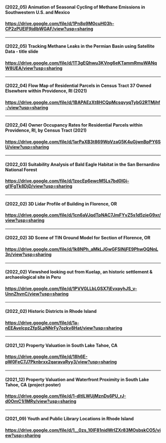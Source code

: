 #### (2022_05) Animation of Seasonal Cycling of Methane Emissions in Southwestern U.S. and Mexico
#### https://drive.google.com/file/d/1Pn8o9M0cuH03h-CP2zPUElF9jdlbWGAF/view?usp=sharing
-----------------------------
#### (2022_05) Tracking Methane Leaks in the Permian Basin using Satellite Data - title slide
#### https://drive.google.com/file/d/1T3gEQhwu3KVng6eKTammRmuWANqW8UEA/view?usp=sharing
-----------------------------
#### (2022_04) Flow Map of Residential Parcels in Census Tract 37 Owned Elsewhere within Providence, RI (2021)
#### https://drive.google.com/file/d/1BAPAEzXt8HCQpMcsqvyqTybG2RTMjhf-/view?usp=sharing
-----------------------------
#### (2022_04) Owner Occupancy Rates for Residential Parcels within Providence, RI, by Census Tract (2021)
#### https://drive.google.com/file/d/1arPaXB3t869WpVzaG5K4uGjwnBpPY6SU/view?usp=sharing
-----------------------------
#### (2022_03) Suitability Analysis of Bald Eagle Habitat in the San Bernardino National Forest
#### https://drive.google.com/file/d/1zocEp6ewcM5Ls7bd0IGi-gI1FgTk8DjD/view?usp=sharing
-----------------------------
#### (2022_02) 3D Lidar Profile of Building in Florence, OR
#### https://drive.google.com/file/d/1cn6aVJqdTpNAC7JmFYvZ5s1d5zieG9xr/view?usp=sharing
-----------------------------
#### (2022_02) 3D Scene of TIN Ground Model for Section of Florence, OR
#### https://drive.google.com/file/d/1k8NPh_aMkLJGwGFSINjFE9PhwOQNnL3n/view?usp=sharing
-----------------------------
#### (2022_02) Viewshed looking out from Kuelap, an historic settlement & archaeological site in Peru
#### https://drive.google.com/file/d/1PVVGLLbLGSX7jEvxpyhJS_v-UnnZhvnC/view?usp=sharing      
-----------------------------
#### (2022_02) Historic Districts in Rhode Island
#### https://drive.google.com/file/d/1a-nEEAvelcpzZfpSLpNNrFy7ozkv8Hat/view?usp=sharing     
-----------------------------
#### (2021_12) Property Valuation in South Lake Tahoe, CA
#### https://drive.google.com/file/d/18h6E-pW0FeC7J7Pknbrxx2qaravaRyy3/view?usp=sharing       
-----------------------------
#### (2021_12) Property Valuation and Waterfront Proximity in South Lake Tahoe, CA (project poster)
#### https://drive.google.com/file/d/1-dItILWUjMznDs6PU_rJ-d0OmC1i1MRy/view?usp=sharing         
-----------------------------
#### (2021_09) Youth and Public Library Locations in Rhode Island
#### https://drive.google.com/file/d/1__0zs_10IF81nidWrIZXr83MOsbskCO5/view?usp=sharing
